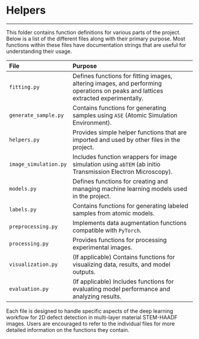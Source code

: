 # Helpers
---

This folder contains function definitions for various parts of the project. Below is a list of the different files along with their primary purpose. Most functions within these files have documentation strings that are useful for understanding their usage.

|File|Purpose|
|:--|:--|
|`fitting.py`| Defines functions for fitting images, altering images, and performing operations on peaks and lattices extracted experimentally. |
|`generate_sample.py`| Contains functions for generating samples using `ASE` (Atomic Simulation Environment). |
|`helpers.py`| Provides simple helper functions that are imported and used by other files in the project. |
|`image_simulation.py`| Includes function wrappers for image simulation using `abTEM` (ab initio Transmission Electron Microscopy). |
|`models.py`| Defines functions for creating and managing machine learning models used in the project. |
|`labels.py`| Contains functions for generating labeled samples from atomic models. |
|`preprocessing.py`| Implements data augmentation functions compatible with `PyTorch`. |
|`processing.py`| Provides functions for processing experimental images. |
|`visualization.py`| (If applicable) Contains functions for visualizing data, results, and model outputs. |
|`evaluation.py`| (If applicable) Includes functions for evaluating model performance and analyzing results. |

Each file is designed to handle specific aspects of the deep learning workflow for 2D defect detection in multi-layer material STEM-HAADF images. Users are encouraged to refer to the individual files for more detailed information on the functions they contain.